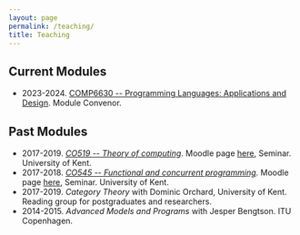 ```yaml
---
layout: page
permalink: /teaching/
title: Teaching
---
```


## Current Modules

- 2023-2024. [COMP6630 -- Programming Languages: Applications and Design](https://www.kent.ac.uk/courses/modules/module/CO663). Module Convenor.  

## Past Modules

- 2017-2019. *[CO519 -- Theory of computing](https://www.kent.ac.uk/courses/modules/module/CO519)*. Moodle page [here](https://moodle.kent.ac.uk/2018/course/view.php?id=703), Seminar. University of Kent.
- 2017-2018. *[CO545 -- Functional and concurrent programming](https://www.kent.ac.uk/courses/modules/module/CO545)*. Moodle page [here](https://moodle.kent.ac.uk/2017/course/view.php?id=836), Seminar. University of Kent.
- 2017-2019. *Category Theory* with Dominic Orchard, University of Kent. Reading group for postgraduates and researchers.
- 2014-2015. *Advanced Models and Programs* with Jesper Bengtson. ITU Copenhagen. 
